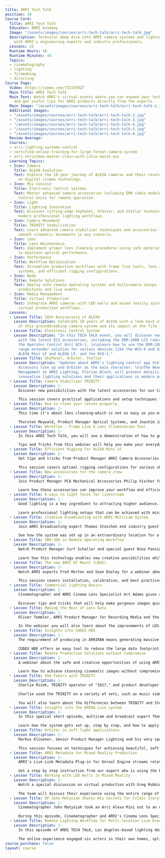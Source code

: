 ```yaml
---
title: ARRI Tech Talk
position: 10
Course Card:
  Title: ARRI Tech Talk
  Educator: ARRI Academy
  Image: "/assets/images/courses/arri-tech-talk/arri-tech-talk.jpg"
  Description: Technical deep dive into ARRI camera systems and lighting equipment
    with ARRI's engineering experts and industry professionals.
  Lessons: 23
  Runtime Hours: 16
  Runtime Minutes: 44
  Topics:
  - cinematography
  - lighting
  - filmmaking
  - directing
Course Page:
  Video: https://vimeo.com/733325927
  Main Title: ARRI Tech Talk
  Main Text: Watch ARRI's virtual events where you can expand your technical knowhow
    and get useful tips for ARRI products directly from the experts.
  Main Image: "/assets/images/courses/arri-tech-talk/arri-tech-talk-1.jpg"
  Additional Images:
  - "/assets/images/courses/arri-tech-talk/arri-tech-talk-2.jpg"
  - "/assets/images/courses/arri-tech-talk/arri-tech-talk-3.jpg"
  - "/assets/images/courses/arri-tech-talk/arri-tech-talk-4.jpg"
  - "/assets/images/courses/arri-tech-talk/arri-tech-talk-5.jpg"
  - "/assets/images/courses/arri-tech-talk/arri-tech-talk-6.jpg"
  Review Average: 
  Courses:
  - arri-lighting-systems-control
  - certified-online-training-for-large-format-camera-system
  - arri-christmas-master-class-with-julio-macat-asc
  Learning Topics:
  - Icon: Camera
    Title: ALEXA Evolution
    Text: Explore the 10-year journey of ALEXA cameras and their revolutionary impact
      on digital cinema technology.
  - Icon: Mix Console
    Title: Electronic Control Systems
    Text: Master advanced camera accessories including ERM radio modules and Operator
      Control Units for remote operation.
  - Icon: Light
    Title: Lighting Innovation
    Text: Discover cutting-edge SkyPanel, Orbiter, and Stellar technologies that define
      modern professional lighting workflows.
  - Icon: Camera Movement
    Title: TRINITY Stabilization
    Text: Learn advanced camera stabilizer techniques and accessories for achieving
      smooth cinematic movements in any scenario.
  - Icon: Lens
    Title: Lens Maintenance
    Text: Implement proper lens cleaning procedures using safe materials and techniques
      to maintain optical performance.
  - Icon: Performance
    Title: Workflow Optimization
    Text: Streamline production workflows with frame line tools, lens illumination
      systems, and efficient rigging configurations.
  - Icon: Node
    Title: Remote Solutions
    Text: Deploy safe remote operating systems and multicamera setups for high-end
      productions and live events.
  - Icon: Media Management
    Title: Virtual Production
    Text: Integrate ARRI cameras with LED walls and mixed reality systems for cutting-edge
      virtual production workflows.
  Lessons:
  - Lesson Title: 10th Anniversary of ALEXA
    Lesson Description: Celebrate 10 years of ALEXA with a look back at the evolution
      of this groundbreaking camera system and its impact on the film industry.
  - Lesson Title: Electronic Control System
    Lesson Description: "In this TECH TALK event, you will discover new possibilities
      with the latest ECS accessories, including the ERM-2400 LCS radio module and
      the Operator Control Unit OCU-1. \n\nLearn how to use the ERM-2400 LCS as a
      range extender solution for various devices like the WCU-4 and SXU-1 hand units,
      ALEXA Mini LF and ALEXA LF, and the OCU-1."
  - Lesson Title: SkyPanel, Orbiter, Stellar
    Lesson Description: "Updates about ARRI's lighting control app Stellar, the SkyPanel
      Accessory line up and Orbiter as the main character. \n\nThe Head of Product
      Management at ARRI Lighting, Florian Bloch, will present details about these
      innovative lighting solutions and their applications in modern production environments."
  - Lesson Title: Camera Stabilizer TRINITY
    Lesson Description: |-
      Discover new possibilities with the latest accessories for our Camera Stabilizer Systems (CSS) and learn how and where to use the new SSB-1 bracket.

      This session covers practical applications and setup techniques for achieving smooth, cinematic camera movements in various shooting scenarios.
  - Lesson Title: How to clean your lenses properly
    Lesson Description: |-
      This time it's about lens cleaning—which is not as easy as you might think. There are hundreds of methods and materials that can be used; however, some of them are not really suitable for lens cleaning and can even be harmful to the health of the users.

      Thorsten Meywald, Product Manager Optical Systems, and Joachim Jaeger, Service Manager Tech Optics, are providing step-by-step instructions on how to clean your ARRI lens properly.
  - Lesson Title: Workflow - Frame Line & Lens Illumination Tool
    Lesson Description: |-
      In this ARRI Tech Talk, you will see a demonstration of how to generate a S35 frame line for a 2:1 ratio, using the ALEXA Mini LF.

      Tips and Tricks from this webinar will help you make your everyday tasks and workflows more efficient, saving you time on set and in post-production.
  - Lesson Title: Efficient Rigging for ALEXA Mini LF
    Lesson Description: |-
      Get tips and tricks from Product Manager ARRI Camera Accessories Jeanfre Fachon on how to configure the ALEXA Mini LF to your needs with the latest tools.

      This session covers optimal rigging configurations for various shooting scenarios, from handheld to stabilized setups.
  - Lesson Title: New accessories for the camera crew
    Lesson Description: |-
      Join Product Manager PCA Mechanical Accessories Philip Vischer for detailed information about new camera independent accessories for the camera crew just recently announced.

      Learn how these accessories can improve your workflow and efficiency on set.
  - Lesson Title: 6 ways to light faces for livestream
    Lesson Description: |-
      Good lighting is a key ingredient to attracting higher audience. The lighting techniques shared in this video will help you understand the principle of manipulating light to make any face to look its absolute best.

      Learn professional lighting setups that can be achieved with minimal equipment for streaming applications.
  - Lesson Title: Creative broadcasting with ARRI Multicam System
    Lesson Description: |-
      Join ARRI broadcasting expert Thomas Stoschek and industry guest Tilo Krause in this webinar about the creative opportunities and advantages of the ARRI Multicam System.

      See how the system was set up in an extraordinary location for a classical concert and learn about its special features that make it ideal for high-end multicamera productions.
  - Lesson Title: SRH-360 in Remote Operating Workflow
    Lesson Description: |-
      Watch Product Manager Curt Schaller and special guest Nino Pansini (known for "Ford v Ferrari," "Fast & Furious," and many more) demonstrate the SRH-360 and its accessories that allow a remote operating workflow, in order stay safe on set and comply with Covid guidelines.

      Learn how this technology enables new creative possibilities while maintaining safety protocols.
  - Lesson Title: The new ARRI EF Mount (LBUS)
    Lesson Description: |-
      Watch ARRI experts Fred Merten and Sean Dooley for a webinar about the new ARRI EF Mount (LBUS). They reveal tips and tricks for the ARRI EF Mount (LBUS) and explain for which cameras you can use the ARRI EF Mount (LBUS).

      This session covers installation, calibration, and best practices for using EF lenses on ARRI camera systems.
  - Lesson Title: Commercial Lighting Basics
    Lesson Description: |-
      Cinematographer and ARRI Cinema Lens Specialist Art Adams gives an inside look at lighting and shooting commercials.

      Discover tips and tricks that will help make gorgeous images quickly and efficiently at every budget level, from small setups to high-end productions.
  - Lesson Title: Making the Most of Lens Data
    Lesson Description: |-
      Oliver Temmler, ARRI Product Manager for Recording Media and the Lens Data System, gives you an overview of how to set up LDS with different camera/lens combinations.

      In the webinar you will also learn about the improvements of LDS-2, and how to make lens data accessible for postproduction, streamlining your workflow from set to final color.
  - Lesson Title: Insights into CODEX HDE
    Lesson Description: |-
      The requirement of producing in ARRIRAW means generating massive data files. At the same time, staying cost and time efficient is key for any production.

      CODEX HDE offers an easy tool to reduce the large data footprint, while saving 40% in time and budget! Learn how it works and get valuable insights from experts and their well-known projects.
  - Lesson Title: Remote Production Solutions without Compromise
    Lesson Description: |-
      A webinar about the safe and creative opportunities of using ARRI Remote Solutions and our Camera Stabilizer Systems.

      Learn how to achieve stunning cinematic images without compromise and get the most out of all your kit, whether shooting in the studio or on location.
  - Lesson Title: One-Takers with TRINITY
    Lesson Description: |-
      Charlie Rizek, TRINITY operator of "1917," and product developer Curt Schaller, talk about all things TRINITY.

      Charlie used the TRINITY on a variety of sets, such as music videos, where one-takers are crucial. He gives further insights into his experiences and the transition to producing not only music videos, but world-known feature films and TV series.

      You will also learn about the differences between TRINITY and Steadicam, as well as the operator's role on set and how to efficiently collaborate with DPs and Directors.
  - Lesson Title: Insights into the AMIRA Live system
    Lesson Description: |-
      In this special short episode, multicam and broadcast expert Thomas Stoschek will give insights into the AMIRA Live system.

      Learn how the system gets set up, step by step, and how to apply unique tools and functions for the benefit of your multicam production workflow.
  - Lesson Title: Orbiter in soft light applications
    Lesson Description: |-
      Markus Klüsener, Senior Product Manager Lighting and his very special guest Stefan Karle, Managing Director of DoPchoice, provide some clever insights into Orbiter accessories.

      This session focuses on techniques for achieving beautiful, soft lighting using the ARRI Orbiter system in various production scenarios.
  - Lesson Title: ARRI Metadata for Mixed Reality Production
    Lesson Description: |-
      ARRI's Live Link Metadata Plug-in for Unreal Engine streams relevant metadata from the ARRI camera system to the Unreal Engine via the Universal Motor Controller.

      Get a step by step instruction from our expert who is using the brand new Hi-5 for his demonstration, showing how to integrate ARRI camera data into real-time virtual production workflows.
  - Lesson Title: Working with LED Walls in Mixed Reality
    Lesson Description: |-
      Watch a special discussion on virtual production with Greg Robbins, Chris Fanning and Carol Mazzoni. Together, this dynamic team has worked on countless commercials and productions, including their recent demo video with AbelCine and the Mercedes S-Class launch, which were both filmed on an LED stage.

      The team will discuss their experience using the entire range of ARRI gear, from the ALEXA Mini LF, Signature Prime lenses, SkyPanels, and Stabilized Remote Head. Learn about their insights and the challenges they faced when working with virtual production.
  - Lesson Title: DP John Matyśiak Shares His Secrets for Filmic Storytelling
    Lesson Description: |-
      Cinematographer John Matyśiak took an Arri Alexa Mini out to an old house in Nashville discovered by director Potsy Ponciroli and captured the awe-inducing landscape and ominous sky, as well as the scene-stealing performance by Tim Blake Nelson. This neo-Western delivers the charm of the classics with stunning visual creativity.

      During this episode, Cinematographer and ARRI's Cinema Lens Specialist Art Adams will talk with John Matyśiak about shooting a Classic Western -- with the Twist. He'll share tips on camera movement, framing techniques, and some inspirations from OLD HENRY cinematography.
  - Lesson Title: Remote Lighting Workflow for Multi-location Live Events
    Lesson Description: |-
      In this episode of ARRI TECH TALK, Los Angeles-based lighting designer and technical director Andrew Schmedake will take you behind the scenes of the premiere party of TNT's "Snowpiercer" produced by the creative agency Little Cinema in April 2020.

      The online experience engaged six actors in their own homes, split between Los Angeles and New York with digital sets created with a green screen. The lighting on actors had to match up perfectly with the lighting in the digital environment behind them. Andrew used SkyPanels equipped with a CineMiranda unit, which plugged into actors' home ethernet without any complicated setup, this allowed him to set looks remotely once the backgrounds were ready and even tweak the lighting in real-time during rehearsals and the event.
course_purchase: false
layout: course
---
```



